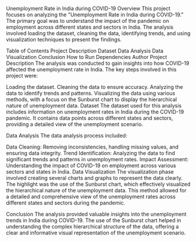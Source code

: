 Unemployment Rate in India during COVID-19
Overview
This project focuses on analyzing the "Unemployment Rate in India during COVID-19." The primary goal was to understand the impact of the pandemic on employment across different states and sectors in India. The analysis involved loading the dataset, cleaning the data, identifying trends, and using visualization techniques to present the findings.

Table of Contents
Project Description
Dataset
Data Analysis
Data Visualization
Conclusion
How to Run
Dependencies
Author
Project Description
The analysis was conducted to gain insights into how COVID-19 affected the unemployment rate in India. The key steps involved in this project were:

Loading the dataset.
Cleaning the data to ensure accuracy.
Analyzing the data to identify trends and patterns.
Visualizing the data using various methods, with a focus on the Sunburst chart to display the hierarchical nature of unemployment data.
Dataset
The dataset used for this analysis includes information on unemployment rates in India during the COVID-19 pandemic. It contains data points across different states and sectors, providing a detailed view of the unemployment scenario.

Data Analysis
The data analysis process included:

Data Cleaning: Removing inconsistencies, handling missing values, and ensuring data integrity.
Trend Identification: Analyzing the data to find significant trends and patterns in unemployment rates.
Impact Assessment: Understanding the impact of COVID-19 on employment across various sectors and states in India.
Data Visualization
The visualization phase involved creating several charts and graphs to represent the data clearly. The highlight was the use of the Sunburst chart, which effectively visualized the hierarchical nature of the unemployment data. This method allowed for a detailed and comprehensive view of the unemployment rates across different states and sectors during the pandemic.

Conclusion
The analysis provided valuable insights into the unemployment trends in India during COVID-19. The use of the Sunburst chart helped in understanding the complex hierarchical structure of the data, offering a clear and informative visual representation of the unemployment scenario.
